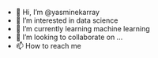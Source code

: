 - 👋 Hi, I’m @yasminekarray
- 👀 I’m interested in data science
- 🌱 I’m currently learning machine learning
- 💞️ I’m looking to collaborate on ...
- 📫 How to reach me 

<!---
yasminekarray/yasminekarray is a ✨ special ✨ repository because its `README.md` (this file) appears on your GitHub profile.
You can click the Preview link to take a look at your changes.
--->
